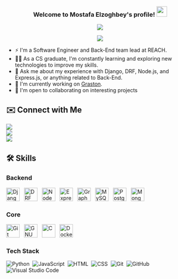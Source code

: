 
<h3 align="center">
  Welcome to Mostafa Elzoghbey's profile!
  <img src="https://media.giphy.com/media/hvRJCLFzcasrR4ia7z/giphy.gif" width="28">
</h3>

<!-- Typing SVG by DenverCoder1 - https://github.com/DenverCoder1/readme-typing-svg -->
<p align="center">
  <a href="https://github.com/DenverCoder1/readme-typing-svg"><img src="https://readme-typing-svg.herokuapp.com/?lines=Back-End%20developer;Always%20learning%20new%20things&font=Fira%20Code&center=true&width=440&height=45&color=#36BCF7FF&vCenter=true&size=22"></a>
</p> 
<p align="center">
  <a href="https://github.com/DenverCoder1/readme-typing-svg"><img src="https://readme-typing-svg.herokuapp.com/?lines=Always%20learning%20new%20things;Back-End%20developer;&font=Fira%20Code&center=true&width=440&height=45&color=#36BCF7FF&vCenter=true&size=22"></a>
</p> 

- ⚡ I'm a Software Engineer and Back-End team lead at REACH.
- 👨‍💻 As a CS graduate, I'm constantly learning and exploring new technologies to improve my skills.
- 💬 Ask me about my experience with Django, DRF, Node.js, and Express.js, or anything related to Back-End.
- 🚀 I'm currently working on [Graston](https://github.com/REACH-dealing/Graston-Backend).
- 🤝 I'm open to collaborating on interesting projects


## ✉️ Connect with Me

<a href="https://linkedin.com/in/mostafa-elzoghbey-9948b1289/" target="_blank"><img src="https://img.shields.io/badge/-Mostafa%20Elzoghbey-0077B5?style=for-the-badge&logo=Linkedin&logoColor=white"/></a>     
<a href="https://t.me/Mostafa_elzoghbey" target="_blank"><img src="https://img.shields.io/badge/-Mostafa%20Elzoghbey-0077B5?style=for-the-badge&logo=Telegram&logoColor=white"/></a>        
<a href="mailto:mostafaelzoghbeywork1@gmail.com" target="_blank"><img src="https://img.shields.io/badge/-Mostafa%20Elzoghbey-0077B5?style=for-the-badge&logo=Gmail&logoColor=white"/></a>         

## 🛠 Skills   

### Backend

<p align="left">
    <img
        src="https://raw.githubusercontent.com/danielcranney/readme-generator/main/public/icons/skills/django.svg"
        width="36"
        height="36"
        alt="Django"
        title="Django"
    />
    &nbsp;
    <img
        src="https://static.djangoproject.com/img/logos/django-logo-negative.svg"
        width="36"
        height="36"
        alt="DRF"
        title="DRF"
    />
    &nbsp;
    <img
        src="https://raw.githubusercontent.com/danielcranney/readme-generator/main/public/icons/skills/nodejs-colored.svg"
        width="36"
        height="36"
        alt="NodeJS"
        title="NodeJS"
    />
    &nbsp;
    <img
        src="https://raw.githubusercontent.com/danielcranney/readme-generator/main/public/icons/skills/express-colored-white.svg"
        width="36"
        height="36"
        alt="Express"
        title="Express"
    />
    &nbsp;
    <img
        src="https://raw.githubusercontent.com/danielcranney/readme-generator/main/public/icons/skills/graphql-colored.svg"
        width="36"
        height="36"
        alt="GraphQL"
        title="GraphQL"
    />
    &nbsp;
    <img
        src="https://raw.githubusercontent.com/danielcranney/readme-generator/main/public/icons/skills/mysql-colored.svg"
        width="36"
        height="36"
        alt="MySQL"
        title="MySQL"
    />
    &nbsp;
    <img
        src="https://raw.githubusercontent.com/danielcranney/readme-generator/main/public/icons/skills/postgresql-colored.svg"
        width="36"
        height="36"
        alt="PostgreSQL"
        title="PostgreSQL"
    />
    &nbsp;
    <img
        src="https://raw.githubusercontent.com/danielcranney/readme-generator/main/public/icons/skills/mongodb-colored.svg"
        width="36"
        height="36"
        alt="MongoDB"
        title="MongoDB"
    />
    &nbsp;
    
</p>


### Core

<p align="left">
    <img
        src="https://raw.githubusercontent.com/danielcranney/readme-generator/main/public/icons/skills/git-colored.svg"
        width="36"
        height="36"
        alt="Git"
        title="Git"
    />
    &nbsp;
    <img
        src="https://raw.githubusercontent.com/danielcranney/readme-generator/main/public/icons/skills/gnubash.svg"
        width="36"
        height="36"
        alt="GNU Bash"
        title="Bash Scripting"
    />
    &nbsp;
    <img
        src="https://raw.githubusercontent.com/danielcranney/readme-generator/main/public/icons/skills/c-colored.svg"
        width="36"
        height="36"
        alt="C"
        title="C Programming Language"
    />
    &nbsp;
    <img
        src="https://raw.githubusercontent.com/danielcranney/readme-generator/main/public/icons/skills/docker-colored.svg"
        width="36"
        height="36"
        alt="Docker"
        title="Docker"
    />
</p>

### Tech Stack
![Python](https://img.shields.io/badge/-Python%20-05122A?style=flat&logo=python)&nbsp;
![JavaScript](https://img.shields.io/badge/-JavaScript-05122A?style=flat&logo=javascript)&nbsp;
![HTML](https://img.shields.io/badge/-HTML-05122A?style=flat&logo=HTML5)&nbsp;
![CSS](https://img.shields.io/badge/-CSS-05122A?style=flat&logo=CSS3&logoColor=1572B6)&nbsp;
![Git](https://img.shields.io/badge/-Git-05122A?style=flat&logo=git)&nbsp;
![GitHub](https://img.shields.io/badge/-GitHub-05122A?style=flat&logo=github)&nbsp;
![Visual Studio Code](https://img.shields.io/badge/-Visual%20Studio%20Code-05122A?style=flat&logo=visual-studio-code&logoColor=007ACC)&nbsp;







